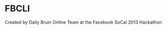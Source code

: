 FBCLI
=======================
Created by Daily Bruin Online Team at the Facebook SoCal 2013 Hackathon
